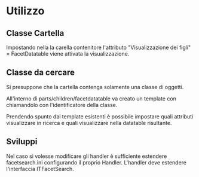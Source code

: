 # Utilizzo

## Classe Cartella

Impostando nella la carella contenitore l'attributo "Visualizzazione dei figli" = FacetDatatable
viene attivata la visualizzazione.

## Classe da cercare

Si presuppone che la cartella contenga solamente una classe di oggetti.

All'interno di parts/children/facetdatatable va creato un template con chiamandolo con
l'identificatore della classe.

Prendendo spunto dai template esistenti è possibile impostare quali attributi visualizzare
in ricerca e quali visualizzare nella datatable risultante.

## Sviluppi

Nel caso si volesse modificare gli handler è sufficiente estendere facetsearch.ini
configurando il proprio Handler. L'handler deve estendere l'interfaccia ITFacetSearch.